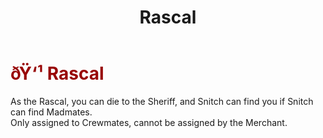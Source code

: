 ﻿---
lang: en-US
title: Rascal
prev: Prohibited
next: Sloth
---
# <font color=#980404>ðŸ‘¹ <b>Rascal</b></font> <Badge text="Harmful" type="tip" vertical="middle"/>

As the Rascal, you can die to the Sheriff, and Snitch can find you if Snitch can find Madmates.<br>
Only assigned to Crewmates, cannot be assigned by the Merchant.